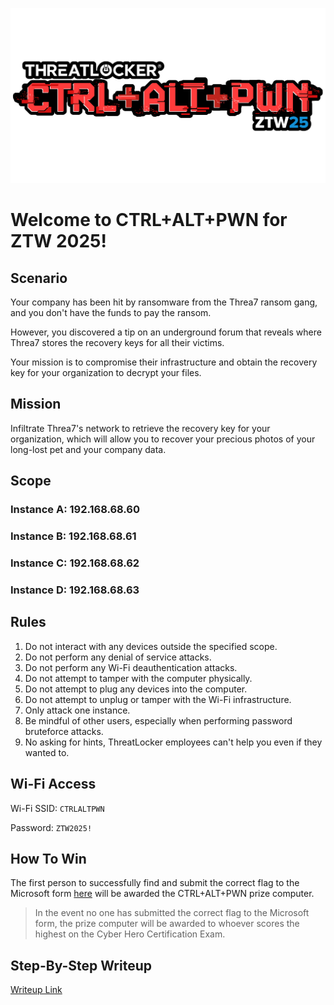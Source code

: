 ![CTRLALTPWN LOGO](Assets/ctrl_alt_pwn_logo.png)

# Welcome to CTRL+ALT+PWN for ZTW 2025!

## Scenario

Your company has been hit by ransomware from the Threa7 ransom gang, and you
don't have the funds to pay the ransom.

However, you discovered a tip on an underground forum that reveals where Threa7
stores the recovery keys for all their victims.

Your mission is to compromise their infrastructure and obtain the recovery key
for your organization to decrypt your files.

## Mission

Infiltrate Threa7's network to retrieve the recovery key for your organization,
which will allow you to recover your precious photos of your long-lost pet and
your company data.

## Scope

### Instance A: 192.168.68.60

### Instance B: 192.168.68.61

### Instance C: 192.168.68.62

### Instance D: 192.168.68.63

## Rules

1. Do not interact with any devices outside the specified scope.
2. Do not perform any denial of service attacks.
3. Do not perform any Wi-Fi deauthentication attacks.
4. Do not attempt to tamper with the computer physically.
5. Do not attempt to plug any devices into the computer.
6. Do not attempt to unplug or tamper with the Wi-Fi infrastructure.
7. Only attack one instance.
8. Be mindful of other users, especially when performing password bruteforce
   attacks.
9. No asking for hints, ThreatLocker employees can't help you even if they
   wanted to.

## Wi-Fi Access

Wi-Fi SSID: `CTRLALTPWN`

Password: `ZTW2025!`

## How To Win

The first person to successfully find and submit the correct flag to the
Microsoft form [here](https://forms.office.com/r/6xmFX1e7hv) will be awarded the
CTRL+ALT+PWN prize computer.

> In the event no one has submitted the correct flag to the Microsoft form, the
> prize computer will be awarded to whoever scores the highest on the Cyber Hero
> Certification Exam.

## Step-By-Step Writeup

[Writeup Link](Writeup/README.md)


